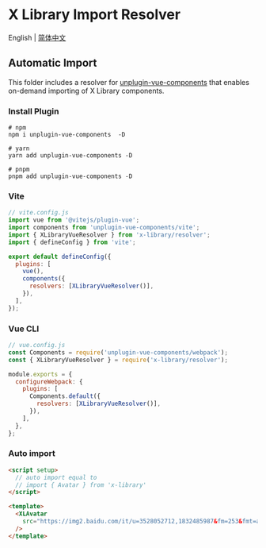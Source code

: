 # X Library Import Resolver

English | [简体中文](./README.zh-CN.md)

## Automatic Import

This folder includes a resolver for [unplugin-vue-components](https://github.com/unplugin/unplugin-vue-components) that enables on-demand importing of X Library components.

### Install Plugin

```shell
# npm
npm i unplugin-vue-components  -D

# yarn
yarn add unplugin-vue-components -D

# pnpm
pnpm add unplugin-vue-components -D
```

### Vite

```js
// vite.config.js
import vue from '@vitejs/plugin-vue';
import components from 'unplugin-vue-components/vite';
import { XLibraryVueResolver } from 'x-library/resolver';
import { defineConfig } from 'vite';

export default defineConfig({
  plugins: [
    vue(),
    components({
      resolvers: [XLibraryVueResolver()],
    }),
  ],
});
```

### Vue CLI

```js
// vue.config.js
const Components = require('unplugin-vue-components/webpack');
const { XLibraryVueResolver } = require('x-library/resolver');

module.exports = {
  configureWebpack: {
    plugins: [
      Components.default({
        resolvers: [XLibraryVueResolver()],
      }),
    ],
  },
};
```

### Auto import

```html
<script setup>
  // auto import equal to
  // import { Avatar } from 'x-library'
</script>

<template>
  <XLAvatar
    src="https://img2.baidu.com/it/u=3528052712,1832485987&fm=253&fmt=auto&app=138&f=JPEG?w=500&h=500"
  />
</template>
```
